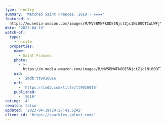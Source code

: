 ```yaml
---
type: h-entry
summary: 'Watched Saint Frances, 2019 - ★★★★'
featured: >-
  https://m.media-amazon.com/images/M/MV5BMWFkODE5NjctZjc1Ni00OTIwLWFjYjAtZTU2MDFkZDI1NmMxXkEyXkFqcGdeQXVyMjQ0NzcxNjM@._V1_SX300.jpg
date: '2023-04-19'
watch-of:
  type:
    - h-cite
  properties:
    name:
      - Saint Frances
    photo:
      - >-
        https://m.media-amazon.com/images/M/MV5BMWFkODE5NjctZjc1Ni00OTIwLWFjYjAtZTU2MDFkZDI1NmMxXkEyXkFqcGdeQXVyMjQ0NzcxNjM@._V1_SX300.jpg
    uid:
      - 'imdb:tt9016016'
    url:
      - 'https://imdb.com/title/tt9016016'
    published:
      - '2019'
rating: '4'
rewatch: false
updated: '2023-04-19T20:27:41.524Z'
client_id: 'https://sparkles.sploot.com/'
---
```


